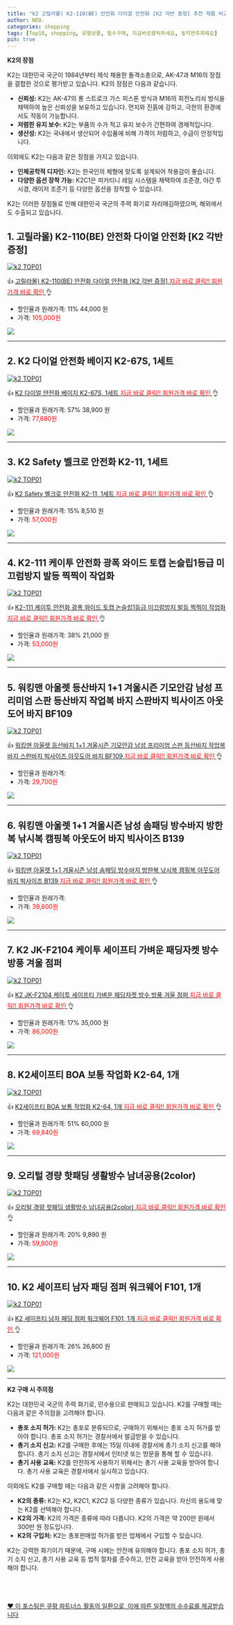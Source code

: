 ```yaml
---
title: "k2 고릴라몰) K2-110(BE) 안전화 다이얼 안전화 [K2 각반 증정] 추천 제품 비교 최저 가격 비교 장점 구매가이드"
author: NEO.
categories: shopping
tags: [Top10, shopping, 유행상품, 필수구매, 지금바로클릭하세요, 놓치면후회해요]
pin: true
---
```

**K2의 장점**

K2는 대한민국 국군이 1984년부터 제식 채용한 돌격소총으로, AK-47과 M16의 장점을 결합한 것으로 평가받고 있습니다. K2의 장점은 다음과 같습니다.

* **신뢰성:** K2는 AK-47의 롱 스트로크 가스 피스톤 방식과 M16의 회전노리쇠 방식을 채택하여 높은 신뢰성을 보유하고 있습니다. 먼지와 진흙에 강하고, 극한의 환경에서도 작동이 가능합니다.
* **저렴한 유지 보수:** K2는 부품의 수가 적고 유지 보수가 간편하여 경제적입니다.
* **생산성:** K2는 국내에서 생산되어 수입품에 비해 가격이 저렴하고, 수급이 안정적입니다.

이외에도 K2는 다음과 같은 장점을 가지고 있습니다.

* **인체공학적 디자인:** K2는 한국인의 체형에 맞도록 설계되어 착용감이 좋습니다.
* **다양한 옵션 장착 가능:** K2C1은 피카티니 레일 시스템을 채택하여 조준경, 야간 투시경, 레이저 조준기 등 다양한 옵션을 장착할 수 있습니다.

K2는 이러한 장점들로 인해 대한민국 국군의 주력 화기로 자리매김하였으며, 해외에서도 수출되고 있습니다.

   

## 1. 고릴라몰) K2-110(BE) 안전화 다이얼 안전화 [K2 각반 증정]

[![k2 TOP01](https://thumbnail10.coupangcdn.com/thumbnails/remote/490x490ex/image/vendor_inventory/d9d4/86d67b69a53c7f8cd053068f3d7654c8fe25e8bccab3cea830fbec7b620e.jpg)](https://link.coupang.com/re/AFFSDP?lptag=AF3617701&subid=GithubCoopas&pageKey=6893685469&traceid=V0-153&itemId=16557134067&vendorItemId=83743398183)


👍 [고릴라몰) K2-110(BE) 안전화 다이얼 안전화 [K2 각반 증정] <font color=red> 지금 바로 클릭!! 회원가격 바로 확인 </font> ](https://link.coupang.com/re/AFFSDP?lptag=AF3617701&subid=GithubCoopas&pageKey=6893685469&traceid=V0-153&itemId=16557134067&vendorItemId=83743398183) 👌 


- 할인율과 원래가격: 11%  44,000   원
- 가격: <span style='color:red'>105,000원</span>

[![](/discount_price.png)](https://link.coupang.com/re/AFFSDP?lptag=AF3617701&subid=GithubCoopas&pageKey=6893685469&traceid=V0-153&itemId=16557134067&vendorItemId=83743398183)

---


   

## 2. K2 다이얼 안전화 베이지 K2-67S, 1세트

[![k2 TOP01](https://thumbnail6.coupangcdn.com/thumbnails/remote/490x490ex/image/retail/images/2023/03/10/15/2/c26217bf-5fc5-4591-9b7a-db48b4ca1b95.jpg)](https://link.coupang.com/re/AFFSDP?lptag=AF3617701&subid=GithubCoopas&pageKey=7188479078&traceid=V0-153&itemId=18144221260&vendorItemId=85294616352)


👍 [K2 다이얼 안전화 베이지 K2-67S, 1세트 <font color=red> 지금 바로 클릭!! 회원가격 바로 확인 </font> ](https://link.coupang.com/re/AFFSDP?lptag=AF3617701&subid=GithubCoopas&pageKey=7188479078&traceid=V0-153&itemId=18144221260&vendorItemId=85294616352) 👌 


- 할인율과 원래가격: 57%  38,900   원
- 가격: <span style='color:red'>77,680원</span>

[![](/discount_price.png)](https://link.coupang.com/re/AFFSDP?lptag=AF3617701&subid=GithubCoopas&pageKey=7188479078&traceid=V0-153&itemId=18144221260&vendorItemId=85294616352)

---


   

## 3. K2 Safety 벨크로 안전화 K2-11, 1세트

[![k2 TOP01](https://thumbnail7.coupangcdn.com/thumbnails/remote/490x490ex/image/vendor_inventory/d49d/7c1ed01639d3ccb5e37435177315832c183789a6c611d20639bb4fd7dcba.png)](https://link.coupang.com/re/AFFSDP?lptag=AF3617701&subid=GithubCoopas&pageKey=67527660&traceid=V0-153&itemId=225825828&vendorItemId=85530057188)


👍 [K2 Safety 벨크로 안전화 K2-11, 1세트 <font color=red> 지금 바로 클릭!! 회원가격 바로 확인 </font> ](https://link.coupang.com/re/AFFSDP?lptag=AF3617701&subid=GithubCoopas&pageKey=67527660&traceid=V0-153&itemId=225825828&vendorItemId=85530057188) 👌 


- 할인율과 원래가격: 15%  8,510   원
- 가격: <span style='color:red'>57,000원</span>

[![](/discount_price.png)](https://link.coupang.com/re/AFFSDP?lptag=AF3617701&subid=GithubCoopas&pageKey=67527660&traceid=V0-153&itemId=225825828&vendorItemId=85530057188)

---


   

## 4. K2-111 케이투 안전화 광폭 와이드 토캡 논슬립1등급 미끄럼방지 발등 찍찍이 작업화

[![k2 TOP01](https://thumbnail8.coupangcdn.com/thumbnails/remote/490x490ex/image/vendor_inventory/b349/e04eaf4fd1e596eb7bc2b8922d8f0d6a68ce333a998bdf22bdc624df31e1.jpg)](https://link.coupang.com/re/AFFSDP?lptag=AF3617701&subid=GithubCoopas&pageKey=6249293228&traceid=V0-153&itemId=12658472601&vendorItemId=81101706443)


👍 [K2-111 케이투 안전화 광폭 와이드 토캡 논슬립1등급 미끄럼방지 발등 찍찍이 작업화 <font color=red> 지금 바로 클릭!! 회원가격 바로 확인 </font> ](https://link.coupang.com/re/AFFSDP?lptag=AF3617701&subid=GithubCoopas&pageKey=6249293228&traceid=V0-153&itemId=12658472601&vendorItemId=81101706443) 👌 


- 할인율과 원래가격: 38%  21,000   원
- 가격: <span style='color:red'>53,000원</span>

[![](/discount_price.png)](https://link.coupang.com/re/AFFSDP?lptag=AF3617701&subid=GithubCoopas&pageKey=6249293228&traceid=V0-153&itemId=12658472601&vendorItemId=81101706443)

---


   

## 5. 워킹맨 아울렛 등산바지 1+1 겨울시즌 기모안감 남성 프리미엄 스판 등산바지 작업복 바지 스판바지 빅사이즈 아웃도어 바지 BF109

[![k2 TOP01](https://thumbnail9.coupangcdn.com/thumbnails/remote/490x490ex/image/vendor_inventory/0b61/c008c0e37d50876d19bc88398f625b52bfd2d56c8cd6e08a6176b110c2da.jpg)](https://link.coupang.com/re/AFFSDP?lptag=AF3617701&subid=GithubCoopas&pageKey=7650171121&traceid=V0-153&itemId=20353051643&vendorItemId=74753275698)


👍 [워킹맨 아울렛 등산바지 1+1 겨울시즌 기모안감 남성 프리미엄 스판 등산바지 작업복 바지 스판바지 빅사이즈 아웃도어 바지 BF109 <font color=red> 지금 바로 클릭!! 회원가격 바로 확인 </font> ](https://link.coupang.com/re/AFFSDP?lptag=AF3617701&subid=GithubCoopas&pageKey=7650171121&traceid=V0-153&itemId=20353051643&vendorItemId=74753275698) 👌 


- 할인율과 원래가격: 
- 가격: <span style='color:red'>29,700원</span>

[![](/discount_price.png)](https://link.coupang.com/re/AFFSDP?lptag=AF3617701&subid=GithubCoopas&pageKey=7650171121&traceid=V0-153&itemId=20353051643&vendorItemId=74753275698)

---


   

## 6. 워킹맨 아울렛 1+1 겨울시즌 남성 솜패딩 방수바지 방한복 낚시복 캠핑복 아웃도어 바지 빅사이즈 B139

[![k2 TOP01](https://thumbnail8.coupangcdn.com/thumbnails/remote/490x490ex/image/vendor_inventory/504c/dab5fbce3072ced6558cafdd7ca593c0e0c06cd48652799dcd02c609f517.jpg)](https://link.coupang.com/re/AFFSDP?lptag=AF3617701&subid=GithubCoopas&pageKey=7672205892&traceid=V0-153&itemId=20469858661&vendorItemId=79253299939)


👍 [워킹맨 아울렛 1+1 겨울시즌 남성 솜패딩 방수바지 방한복 낚시복 캠핑복 아웃도어 바지 빅사이즈 B139 <font color=red> 지금 바로 클릭!! 회원가격 바로 확인 </font> ](https://link.coupang.com/re/AFFSDP?lptag=AF3617701&subid=GithubCoopas&pageKey=7672205892&traceid=V0-153&itemId=20469858661&vendorItemId=79253299939) 👌 


- 할인율과 원래가격: 
- 가격: <span style='color:red'>39,800원</span>

[![](/discount_price.png)](https://link.coupang.com/re/AFFSDP?lptag=AF3617701&subid=GithubCoopas&pageKey=7672205892&traceid=V0-153&itemId=20469858661&vendorItemId=79253299939)

---


   

## 7. K2 JK-F2104 케이투 세이프티 가벼운 패딩자켓 방수 방풍 겨울 점퍼

[![k2 TOP01](https://thumbnail9.coupangcdn.com/thumbnails/remote/490x490ex/image/vendor_inventory/29d8/2757afe71b3de957d027e6299d195bb26b082accfd4f2a09bbbccb5f428e.png)](https://link.coupang.com/re/AFFSDP?lptag=AF3617701&subid=GithubCoopas&pageKey=7419763020&traceid=V0-153&itemId=19244526328&vendorItemId=86360665677)


👍 [K2 JK-F2104 케이투 세이프티 가벼운 패딩자켓 방수 방풍 겨울 점퍼 <font color=red> 지금 바로 클릭!! 회원가격 바로 확인 </font> ](https://link.coupang.com/re/AFFSDP?lptag=AF3617701&subid=GithubCoopas&pageKey=7419763020&traceid=V0-153&itemId=19244526328&vendorItemId=86360665677) 👌 


- 할인율과 원래가격: 17%  35,000   원
- 가격: <span style='color:red'>86,000원</span>

[![](/discount_price.png)](https://link.coupang.com/re/AFFSDP?lptag=AF3617701&subid=GithubCoopas&pageKey=7419763020&traceid=V0-153&itemId=19244526328&vendorItemId=86360665677)

---


   

## 8. K2세이프티 BOA 보통 작업화 K2-64, 1개

[![k2 TOP01](https://thumbnail10.coupangcdn.com/thumbnails/remote/490x490ex/image/retail/images/2023/05/04/11/7/1303e07d-5453-4934-b4c3-23ab6b33dfa6.png)](https://link.coupang.com/re/AFFSDP?lptag=AF3617701&subid=GithubCoopas&pageKey=7312713426&traceid=V0-153&itemId=18737724534&vendorItemId=85870077555)


👍 [K2세이프티 BOA 보통 작업화 K2-64, 1개 <font color=red> 지금 바로 클릭!! 회원가격 바로 확인 </font> ](https://link.coupang.com/re/AFFSDP?lptag=AF3617701&subid=GithubCoopas&pageKey=7312713426&traceid=V0-153&itemId=18737724534&vendorItemId=85870077555) 👌 


- 할인율과 원래가격: 51%  60,000   원
- 가격: <span style='color:red'>69,840원</span>

[![](/discount_price.png)](https://link.coupang.com/re/AFFSDP?lptag=AF3617701&subid=GithubCoopas&pageKey=7312713426&traceid=V0-153&itemId=18737724534&vendorItemId=85870077555)

---


   

## 9. 오리털 경량 핫패딩 생활방수 남녀공용(2color)

[![k2 TOP01](https://thumbnail9.coupangcdn.com/thumbnails/remote/490x490ex/image/vendor_inventory/eeeb/6fbf0f9b5bc3147270bf36ae90f1fc7a0f294ca287a4ceb4db3bfc35aa6c.png)](https://link.coupang.com/re/AFFSDP?lptag=AF3617701&subid=GithubCoopas&pageKey=7664757776&traceid=V0-153&itemId=20429568432&vendorItemId=87510726708)


👍 [오리털 경량 핫패딩 생활방수 남녀공용(2color) <font color=red> 지금 바로 클릭!! 회원가격 바로 확인 </font> ](https://link.coupang.com/re/AFFSDP?lptag=AF3617701&subid=GithubCoopas&pageKey=7664757776&traceid=V0-153&itemId=20429568432&vendorItemId=87510726708) 👌 


- 할인율과 원래가격: 20%  9,890   원
- 가격: <span style='color:red'>59,800원</span>

[![](/discount_price.png)](https://link.coupang.com/re/AFFSDP?lptag=AF3617701&subid=GithubCoopas&pageKey=7664757776&traceid=V0-153&itemId=20429568432&vendorItemId=87510726708)

---


   

## 10. K2 세이프티 남자 패딩 점퍼 워크웨어 F101, 1개

[![k2 TOP01](https://thumbnail9.coupangcdn.com/thumbnails/remote/490x490ex/image/vendor_inventory/df92/52283b7f389a1b27465c83cd37108d46ea1e76006eb90312c2022440e77e.jpg)](https://link.coupang.com/re/AFFSDP?lptag=AF3617701&subid=GithubCoopas&pageKey=7620871797&traceid=V0-153&itemId=20204676330&vendorItemId=83945940801)


👍 [K2 세이프티 남자 패딩 점퍼 워크웨어 F101, 1개 <font color=red> 지금 바로 클릭!! 회원가격 바로 확인 </font> ](https://link.coupang.com/re/AFFSDP?lptag=AF3617701&subid=GithubCoopas&pageKey=7620871797&traceid=V0-153&itemId=20204676330&vendorItemId=83945940801) 👌 


- 할인율과 원래가격: 26%  26,800   원
- 가격: <span style='color:red'>121,000원</span>

[![](/discount_price.png)](https://link.coupang.com/re/AFFSDP?lptag=AF3617701&subid=GithubCoopas&pageKey=7620871797&traceid=V0-153&itemId=20204676330&vendorItemId=83945940801)

---
**K2 구매 시 주의점**

K2는 대한민국 국군의 주력 화기로, 민수용으로 판매되고 있습니다. K2를 구매할 때는 다음과 같은 주의점을 고려해야 합니다.

* **총포 소지 허가:** K2는 총포로 분류되므로, 구매하기 위해서는 총포 소지 허가를 받아야 합니다. 총포 소지 허가는 경찰서에서 발급받을 수 있습니다.
* **총기 소지 신고:** K2를 구매한 후에는 15일 이내에 경찰서에 총기 소지 신고를 해야 합니다. 총기 소지 신고는 경찰서에서 인터넷 또는 방문을 통해 할 수 있습니다.
* **총기 사용 교육:** K2를 안전하게 사용하기 위해서는 총기 사용 교육을 받아야 합니다. 총기 사용 교육은 경찰서에서 실시하고 있습니다.

이외에도 K2를 구매할 때는 다음과 같은 사항을 고려해야 합니다.

* **K2의 종류:** K2는 K2, K2C1, K2C2 등 다양한 종류가 있습니다. 자신의 용도에 맞는 K2를 선택해야 합니다.
* **K2의 가격:** K2의 가격은 종류에 따라 다릅니다. K2의 가격은 약 200만 원에서 300만 원 정도입니다.
* **K2의 구입처:** K2는 총포판매업 허가를 받은 업체에서 구입할 수 있습니다.

K2는 강력한 화기이기 때문에, 구매 시에는 안전에 유의해야 합니다. 총포 소지 허가, 총기 소지 신고, 총기 사용 교육 등 법적 절차를 준수하고, 안전 교육을 받아 안전하게 사용해야 합니다.<br><br><br><br><br> [ ❤  이 포스팅은 쿠팡 파트너스 활동의 일환으로, 이에 따른 일정액의 수수료를 제공받습니다](https://link.coupang.com/a/bcEFyh)